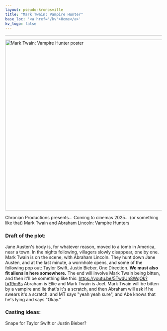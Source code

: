 ```yaml
---
layout: pseudo-kronosville
title: "Mark Twain: Vampire Hunter"
base_loc: '<a href="/kv">Home</a>'
kv_logo: false
---
```


<hr>
<img src="http://i.imgur.com/YiYGYpg.jpg" title="Mark Twain and Abraham Lincoln: Vampire Hunters" alt="Mark Twain: Vampire Hunter poster" width="550">

Chronian Productions presents...
Coming to cinemas 2025... (or something like that)
Mark Twain and Abraham Lincoln: Vampire Hunters

### **Draft of the plot**:
Jane Austen's body is, for whatever reason, moved to a tomb in America, near a town. In the nights following, villagers slowly disappear, one by one.
Mark Twain is on the scene, with Abraham Lincoln. They hunt down Jane Austen, and at the last minute, a wormhole opens, and some of the following pop out:
Taylor Swift, Justin Bieber, One Direction. **We must also fit aliens in here somewhere.**
The end will involve Mark Twain being bitten, and then it'll be something like this: https://youtu.be/5TwdUn8WqOk?t=19m8s
Abraham is Ellie and Mark Twain is Joel. Mark Twain will be bitten by a vampire and lie that's it's a scratch, and then Abraham will ask if he swears it's a scratch, and MT says "yeah yeah sure", and Abe knows that he's lying and says "Okay."

### **Casting ideas**:
Snape for Taylor Swift or Justin Bieber?
